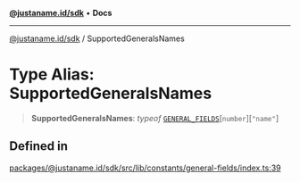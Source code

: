 [**@justaname.id/sdk**](../README.md) • **Docs**

***

[@justaname.id/sdk](../globals.md) / SupportedGeneralsNames

# Type Alias: SupportedGeneralsNames

> **SupportedGeneralsNames**: *typeof* [`GENERAL_FIELDS`](../variables/GENERAL_FIELDS.md)\[`number`\]\[`"name"`\]

## Defined in

[packages/@justaname.id/sdk/src/lib/constants/general-fields/index.ts:39](https://github.com/JustaName-id/JustaName-sdk/blob/626b4b68604f3125538c424811e641247a5bd58d/packages/@justaname.id/sdk/src/lib/constants/general-fields/index.ts#L39)
